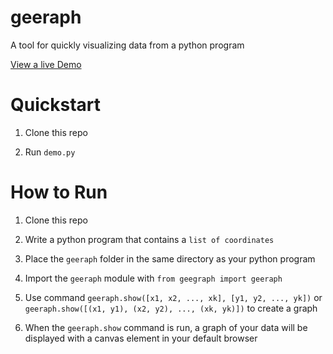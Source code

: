 # geeraph

A tool for quickly visualizing data from a python program

[View a live Demo]()

# Quickstart

1. Clone this repo

2. Run `demo.py`

# How to Run

1. Clone this repo

2. Write a python program that contains a `list of coordinates`

3. Place the `geeraph` folder in the same directory as your python program

4. Import the `geeraph` module with `from geegraph import geeraph`

5. Use command `geeraph.show([x1, x2, ..., xk], [y1, y2, ..., yk])` or `geeraph.show([(x1, y1), (x2, y2), ..., (xk, yk)])` to create a graph

6. When the `geeraph.show` command is run, a graph of your data will be displayed with a canvas element in your default browser
